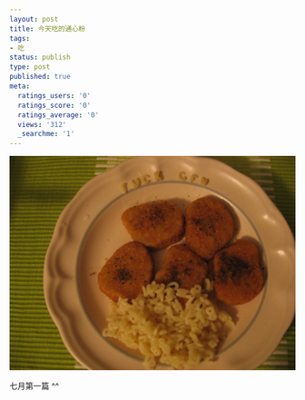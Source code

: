 ```yaml
---
layout: post
title: 今天吃的通心粉
tags:
- 吃
status: publish
type: post
published: true
meta:
  ratings_users: '0'
  ratings_score: '0'
  ratings_average: '0'
  views: '312'
  _searchme: '1'
---
```


![](/images/2010/07/img_0170.jpg)

七月第一篇 ^^

